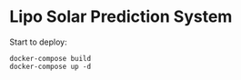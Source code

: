 # Lipo Solar Prediction System

Start to deploy:
```
docker-compose build
docker-compose up -d  
```